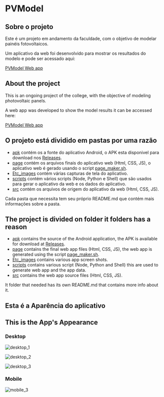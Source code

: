# PVModel

## Sobre o projeto

Este é um projeto em andamento da faculdade, com o objetivo de modelar painéis fotovoltaicos.

Um aplicativo da web foi desenvolvido para mostrar os resultados do modelo e pode ser acessado aqui:

[PVModel Web app](https://fgl27.github.io/PVModel/page/index.html)

## About the project

This is an ongoing project of the college, with the objective of modeling photovoltaic panels.

A web app was developed to show the model results it can be accessed here:

[PVModel Web app](https://fgl27.github.io/PVModel/page/index.html)

## O projeto está dividido em pastas por uma razão

- [apk](https://github.com/fgl27/PVModel/tree/master/apk) contém os a fonte do aplicativo Android, o APK esta disponivel para download nos [Releases](https://github.com/fgl27/PVModel/releases).
- [page](https://github.com/fgl27/PVModel/tree/master/page) contém os arquivos finais do aplicativo web (Html, CSS, JS), o aplicativo web é gerado usando o script [page_maker.sh](https://github.com/fgl27/PVModel/blob/master/scripts/shell/page_maker.sh).
- [Etc_images](https://github.com/fgl27/PVModel/tree/master/Etc_images) contém várias capturas de tela do aplicativo.
- [scripts](https://github.com/fgl27/PVModel/tree/master/scripts) contém vários scripts (Node, Python e Shell) que são usados para gerar o aplicativo da web e os dados do aplicativo.
- [src](https://github.com/fgl27/PVModel/tree/master/src) contém os arquivos de origem do aplicativo da web (Html, CSS, JS).

Cada pasta que necessita tem seu próprio README.md que contém mais informações sobre a pasta.

## The project is divided on folder it folders has a reason

- [apk](https://github.com/fgl27/PVModel/tree/master/apk) contains the source of the Android application, the APK is available for download at [Releases](https://github.com/fgl27/PVModel/releases).
- [page](https://github.com/fgl27/PVModel/tree/master/page) contains the final web app files (Html, CSS, JS), the web app is generated using the script [page_maker.sh](https://github.com/fgl27/PVModel/blob/master/scripts/shell/page_maker.sh).
- [Etc_images](https://github.com/fgl27/PVModel/tree/master/Etc_images) contains various app screen shots.
- [scripts](https://github.com/fgl27/PVModel/tree/master/scripts) contains various script (Node, Python and Shell) this are used to generate web app and the app data.
- [src](https://github.com/fgl27/PVModel/tree/master/src) contains the web app source files (Html, CSS, JS).

It folder that needed has its own README.md that contains more info about it.

## Esta é a Aparência do aplicativo
## This is the App's Appearance

### Desktop

![desktop_1](https://fgl27.github.io/PVModel/Etc_images/desktop_1.png)

![desktop_2](https://fgl27.github.io/PVModel/Etc_images/desktop_2.png)

![desktop_3](https://fgl27.github.io/PVModel/Etc_images/desktop_3.png)

### Mobile

![mobile_3](https://fgl27.github.io/PVModel/Etc_images/mobile_1.png)
